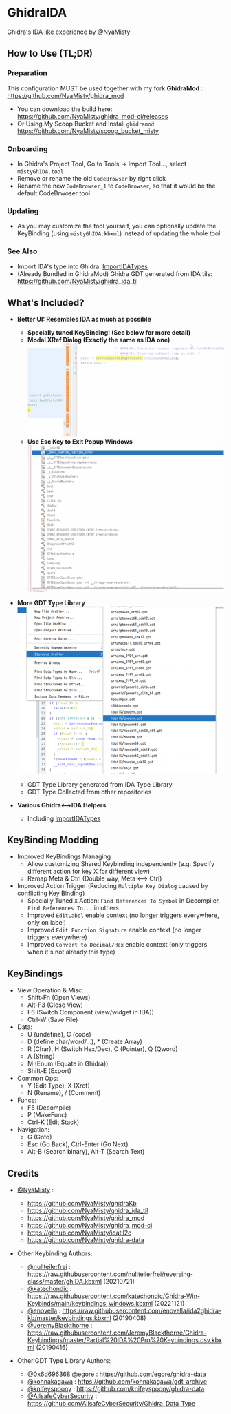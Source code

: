 # GhidraIDA

Ghidra's IDA like experience by [@NyaMisty](https://github.com/NyaMisty)

## How to Use (TL;DR)

### Preparation
This configuration MUST be used together with my fork **GhidraMod** : https://github.com/NyaMisty/ghidra_mod

- You can download the build here: https://github.com/NyaMisty/ghidra_mod-ci/releases
- Or Using My Scoop Bucket and Install `ghidramod`: https://github.com/NyaMisty/scoop_bucket_misty

### Onboarding

- In Ghidra's Project Tool, Go to Tools -> Import Tool..., select `mistyGhIDA.tool`
- Remove or rename the old `CodeBrowser` by right click
- Rename the new `CodeBrowser_1` to `CodeBrowser`, so that it would be the default CodeBrwoser tool

### Updating

- As you may customize the tool yourself, you can optionally update the KeyBinding (using `mistyGhIDA.kbxml`) instead of updating the whole tool

### See Also

- Import IDA's type into Ghidra: [ImportIDATypes](https://github.com/NyaMisty/GhidraIDA/tree/master/ImportIDATypes)
- (Already Bundled in GhidraMod) Ghidra GDT generated from IDA tils: https://github.com/NyaMisty/ghidra_ida_til


## What's Included?

- **Better UI: Resembles IDA as much as possible**
    - **Specially tuned KeyBinding! (See below for more detail)**
    - **Modal XRef Dialog (Exactly the same as IDA one)**
        ![ModalXref](_screenshots/ModalXref.gif)
    - **Use Esc Key to Exit Popup Windows**
        ![EscExit](_screenshots/EscExit.gif)

- **More GDT Type Library**
    ![GDT](_screenshots/GDT.png)
    - GDT Type Library generated from IDA Type Library
    - GDT Type Collected from other repositories

- **Various Ghidra<-->IDA Helpers**
    - Including [ImportIDATypes](https://github.com/NyaMisty/GhidraIDA/tree/master/ImportIDATypes)

## KeyBinding Modding

- Improved KeyBindings Managing
    - Allow customizing Shared Keybinding independently (e.g. Specify different action for key X for different view)
    - Remap Meta & Ctrl (Double way, Meta <--> Ctrl)
- Improved Action Trigger (Reducing `Multiple Key Dialog` caused by conflicting Key Binding)
    - Specially Tuned `X` Action: `Find References To Symbol` in Decompiler, `Find References To...` in others
    - Improved `EditLabel` enable context (no longer triggers everywhere, only on label)
    - Improved `Edit Function Signature` enable context (no longer triggers everywhere)
    - Improved `Convert to Decimal/Hex` enable context (only triggers when it's not already this type)

## KeyBindings
- View Operation & Misc:
    - Shift-Fn (Open Views)
    - Alt-F3 (Close View)
    - F6 (Switch Component (view/widget in IDA))
    - Ctrl-W (Save File)
- Data: 
    - U (undefine), C (code)
    - D (define char/word/...), * (Create Array)
    - R (Char), H (Switch Hex/Dec), O (Pointer), Q (Qword)
    - A (String)
    - M (Enum (Equate in Ghidra))
    - Shift-E (Export)
- Common Ops:
    - Y (Edit Type), X (Xref)
    - N (Rename), / (Comment)
- Funcs:
    - F5 (Decompile)
    - P (MakeFunc)
    - Ctrl-K (Edit Stack)
- Navigation:
    - G (Goto) 
    - Esc (Go Back), Ctrl-Enter (Go Next)
    - Alt-B (Search binary), Alt-T (Search Text)


## Credits

- [@NyaMisty](https://github.com/NyaMisty) :
    - https://github.com/NyaMisty/ghidraKb
    - https://github.com/NyaMisty/ghidra_ida_til
    - https://github.com/NyaMisty/ghidra_mod
    - https://github.com/NyaMisty/ghidra_mod-ci
    - https://github.com/NyaMisty/idatil2c
    - https://github.com/NyaMisty/ghidra-data

- Other Keybinding Authors:
    - [@nullteilerfrei](https://github.com/nullteilerfrei) : https://raw.githubusercontent.com/nullteilerfrei/reversing-class/master/ghIDA.kbxml (20210721)
    - [@katechondic](https://github.com/katechondic) : https://raw.githubusercontent.com/katechondic/Ghidra-Win-Keybinds/main/keybindings_windows.kbxml (20221121)
    - [@enovella](https://github.com/enovella) : https://raw.githubusercontent.com/enovella/ida2ghidra-kb/master/keybindings.kbxml (20190408)
    - [@JeremyBlackthorne](https://github.com/JeremyBlackthorne) : https://raw.githubusercontent.com/JeremyBlackthorne/Ghidra-Keybindings/master/Partial%20IDA%20Pro%20Keybindings.csv.kbxml (20190416)

- Other GDT Type Library Authors:
    - [@0x6d696368](https://github.com/0x6d696368) [@egore](https://github.com/egore) : https://github.com/egore/ghidra-data
    - [@kohnakagawa](https://github.com/kohnakagawa) : https://github.com/kohnakagawa/gdt_archive
    - [@knifeyspoony](https://github.com/knifeyspoony) : https://github.com/knifeyspoony/ghidra-data
    - [@AllsafeCyberSecurity](https://github.com/AllsafeCyberSecurity) : https://github.com/AllsafeCyberSecurity/Ghidra_Data_Type
